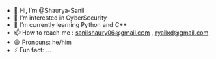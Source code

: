 - 👋 Hi, I’m @Shaurya-Sanil
- 👀 I’m interested in CyberSecurity
- 🌱 I’m currently learning Python and C++
- 📫 How to reach me : sanilshaury06@gmail.com , ryailxd@gmail.com
- 😄 Pronouns: he/him
- ⚡ Fun fact: ...

<!---
Shaurya-Sanil/Shaurya-Sanil is a ✨ special ✨ repository because its `README.md` (this file) appears on your GitHub profile.
You can click the Preview link to take a look at your changes.
--->
